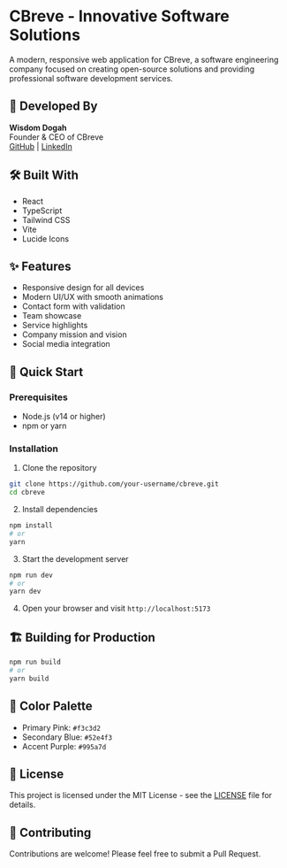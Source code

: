 # CBreve - Innovative Software Solutions

A modern, responsive web application for CBreve, a software engineering company focused on creating open-source solutions and providing professional software development services.

## 🚀 Developed By
**Wisdom Dogah**  
Founder & CEO of CBreve  
[GitHub](https://github.com/dogahwisdom) | [LinkedIn](https://www.linkedin.com/in/wisdom-dogah-833461243)

## 🛠️ Built With
- React
- TypeScript
- Tailwind CSS
- Vite
- Lucide Icons

## ✨ Features
- Responsive design for all devices
- Modern UI/UX with smooth animations
- Contact form with validation
- Team showcase
- Service highlights
- Company mission and vision
- Social media integration

## 🚀 Quick Start

### Prerequisites
- Node.js (v14 or higher)
- npm or yarn

### Installation

1. Clone the repository
```bash
git clone https://github.com/your-username/cbreve.git
cd cbreve
```

2. Install dependencies
```bash
npm install
# or
yarn
```

3. Start the development server
```bash
npm run dev
# or
yarn dev
```

4. Open your browser and visit `http://localhost:5173`

## 🏗️ Building for Production

```bash
npm run build
# or
yarn build
```

## 🎨 Color Palette
- Primary Pink: `#f3c3d2`
- Secondary Blue: `#52e4f3`
- Accent Purple: `#995a7d`

## 📝 License
This project is licensed under the MIT License - see the [LICENSE](LICENSE) file for details.

## 🤝 Contributing
Contributions are welcome! Please feel free to submit a Pull Request.
